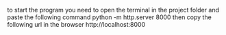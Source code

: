 to start the program you need to open the terminal in the project folder and paste the following 
command python -m http.server 8000
then copy the following url in the browser
http://localhost:8000
